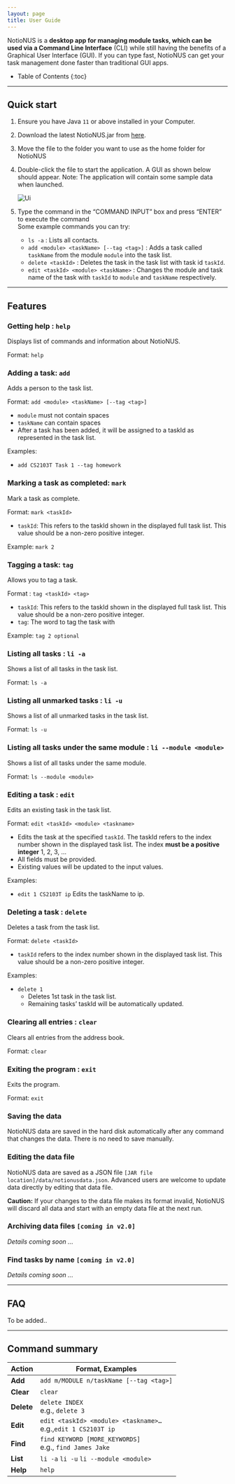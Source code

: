 ```yaml
---
layout: page
title: User Guide
---
```


NotioNUS is a **desktop app for managing module tasks, which can be used via a Command Line Interface** (CLI) while still having the benefits of a Graphical User Interface (GUI). If you can type fast, NotioNUS can get your task management done faster than traditional GUI apps.

* Table of Contents
{:toc}

--------------------------------------------------------------------------------------------------------------------

## Quick start

1. Ensure you have Java `11` or above installed in your Computer.

2. Download the latest NotioNUS.jar from [here](https://github.com/AY2223S1-CS2103T-F12-3/tp).

3. Move the file to the folder you want to use as the home folder for NotioNUS

4. Double-click the file to start the application. A GUI as shown below should appear.
	Note: The application will contain some sample data when launched.

    ![Ui](images/user-guide/Ui.png)

5. Type the command in the “COMMAND INPUT” box and press “ENTER” to execute the command<br>
   Some example commands you can try:

   - `ls -a` :
    Lists all contacts.
   - `add <module> <taskName> [--tag <tag>]` : 
    Adds a task called `taskName` from the module `module` into the task list.
   - `delete <taskId>` : 
   	Deletes the task in the task list with task id `taskId`.
   - `edit <taskId> <module> <taskName>` : 
   	Changes the module and task name of the task with `taskId` to `module` and `taskName` respectively.


--------------------------------------------------------------------------------------------------------------------

## Features

### Getting help : `help`

Displays list of commands and information about NotioNUS.

Format: `help`

### Adding a task: `add`

Adds a person to the task list.

Format: `add <module> <taskName> [--tag <tag>]`
* `module` must not contain spaces 
* `taskName` can contain spaces 
* After a task has been added, it will be assigned to a taskId as represented in the task list.

Examples:
* `add CS2103T Task 1 --tag homework`

### Marking a task as completed: `mark`

Mark a task as complete.

Format: `mark <taskId>`
* `taskId`: This refers to the taskId shown in the displayed full task list. This value should be a non-zero positive integer.

Example: `mark 2`

### Tagging a task: `tag`

Allows you to tag a task.

Format : `tag <taskId> <tag>`
* `taskId`: This refers to the taskId shown in the displayed full task list. This value should be a non-zero positive integer.
* `tag`: The word to tag the task with

Example: `tag 2 optional`

### Listing all tasks : `li -a`

Shows a list of all tasks in the task list.

Format: `ls -a`

### Listing all unmarked tasks : `li -u`

Shows a list of all unmarked tasks in the task list.

Format: `ls -u`

### Listing all tasks under the same module : `li --module <module>`

Shows a list of all tasks under the same module.

Format: `ls --module <module>`

### Editing a task : `edit`

Edits an existing task in the task list.

Format: `edit <taskId> <module> <taskname>`

* Edits the task at the specified `taskId`. The taskId refers to the index number shown in the displayed task list. The index **must be a positive integer** 1, 2, 3, …​
* All fields must be provided.
* Existing values will be updated to the input values.

Examples:
*  `edit 1 CS2103T ip` Edits the taskName to ip.

### Deleting a task : `delete`

Deletes a task from the task list.

Format: `delete <taskId>`

* `taskId` refers to the index number shown in the displayed task list. This value should be a non-zero positive integer.

Examples: 
* `delete 1`
  * Deletes 1st task in the task list.
  * Remaining tasks’ taskId will be automatically updated. 
  
### Clearing all entries : `clear`

Clears all entries from the address book.

Format: `clear`

### Exiting the program : `exit`

Exits the program.

Format: `exit`

### Saving the data

NotioNUS data are saved in the hard disk automatically after any command that changes the data. There is no need to save manually.

### Editing the data file

NotioNUS data are saved as a JSON file `[JAR file location]/data/notionusdata.json`. Advanced users are welcome to update data directly by editing that data file.


**Caution:**
If your changes to the data file makes its format invalid, NotioNUS will discard all data and start with an empty data file at the next run.

### Archiving data files `[coming in v2.0]`

_Details coming soon ..._

### Find tasks by name `[coming in v2.0]`

_Details coming soon ..._

--------------------------------------------------------------------------------------------------------------------

## FAQ

To be added..

--------------------------------------------------------------------------------------------------------------------

## Command summary

| Action     | Format, Examples                                                    |
|------------|---------------------------------------------------------------------|
| **Add**    | `add m/MODULE n/taskName [--tag <tag>]`                             |
| **Clear**  | `clear`                                                             |
| **Delete** | `delete INDEX`<br> e.g., `delete 3`                                 |
| **Edit**   | `edit <taskId> <module> <taskname>…​`<br> e.g.,`edit 1 CS2103T ip`  |
| **Find**   | `find KEYWORD [MORE_KEYWORDS]`<br> e.g., `find James Jake`          |
| **List**   | `li -a` `li -u` `li --module <module>`                              |
| **Help**   | `help`                                                              |
